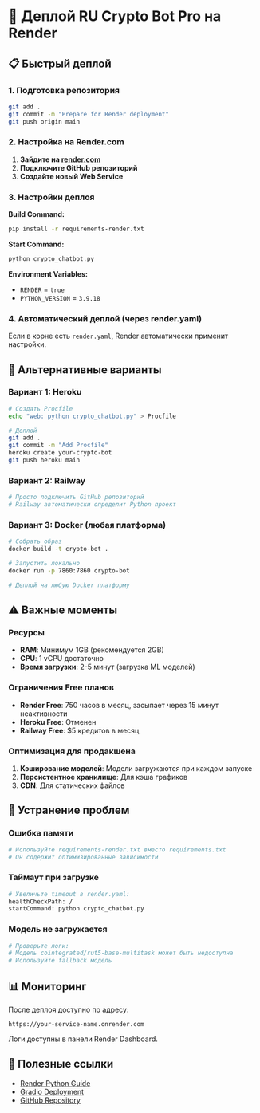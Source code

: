 # 🚀 Деплой RU Crypto Bot Pro на Render

## 📋 Быстрый деплой

### 1. Подготовка репозитория
```bash
git add .
git commit -m "Prepare for Render deployment"
git push origin main
```

### 2. Настройка на Render.com

1. **Зайдите на [render.com](https://render.com)**
2. **Подключите GitHub репозиторий**
3. **Создайте новый Web Service**

### 3. Настройки деплоя

**Build Command:**
```bash
pip install -r requirements-render.txt
```

**Start Command:**
```bash
python crypto_chatbot.py
```

**Environment Variables:**
- `RENDER` = `true`
- `PYTHON_VERSION` = `3.9.18`

### 4. Автоматический деплой (через render.yaml)

Если в корне есть `render.yaml`, Render автоматически применит настройки.

## 🔧 Альтернативные варианты

### Вариант 1: Heroku
```bash
# Создать Procfile
echo "web: python crypto_chatbot.py" > Procfile

# Деплой
git add .
git commit -m "Add Procfile"
heroku create your-crypto-bot
git push heroku main
```

### Вариант 2: Railway
```bash
# Просто подключить GitHub репозиторий
# Railway автоматически определит Python проект
```

### Вариант 3: Docker (любая платформа)
```bash
# Собрать образ
docker build -t crypto-bot .

# Запустить локально
docker run -p 7860:7860 crypto-bot

# Деплой на любую Docker платформу
```

## ⚠️ Важные моменты

### Ресурсы
- **RAM**: Минимум 1GB (рекомендуется 2GB)
- **CPU**: 1 vCPU достаточно
- **Время загрузки**: 2-5 минут (загрузка ML моделей)

### Ограничения Free планов
- **Render Free**: 750 часов в месяц, засыпает через 15 минут неактивности
- **Heroku Free**: Отменен
- **Railway Free**: $5 кредитов в месяц

### Оптимизация для продакшена
1. **Кэширование моделей**: Модели загружаются при каждом запуске
2. **Персистентное хранилище**: Для кэша графиков
3. **CDN**: Для статических файлов

## 🐛 Устранение проблем

### Ошибка памяти
```bash
# Используйте requirements-render.txt вместо requirements.txt
# Он содержит оптимизированные зависимости
```

### Таймаут при загрузке
```bash
# Увеличьте timeout в render.yaml:
healthCheckPath: /
startCommand: python crypto_chatbot.py
```

### Модель не загружается
```bash
# Проверьте логи:
# Модель cointegrated/rut5-base-multitask может быть недоступна
# Используйте fallback модель
```

## 📊 Мониторинг

После деплоя доступно по адресу:
```
https://your-service-name.onrender.com
```

Логи доступны в панели Render Dashboard.

## 🔗 Полезные ссылки

- [Render Python Guide](https://render.com/docs/deploy-flask)
- [Gradio Deployment](https://gradio.app/sharing-your-app/)
- [GitHub Repository](https://github.com/Appstoryy/crypto_chatbot)
